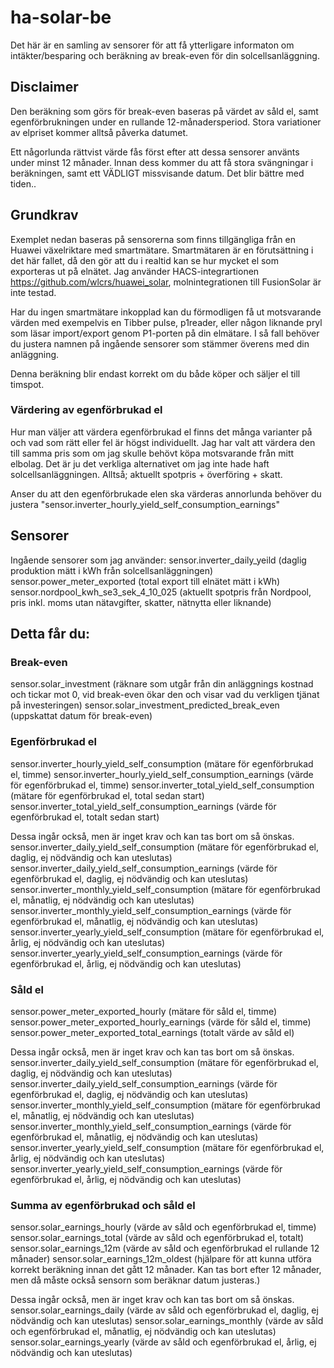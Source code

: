 # ha-solar-be
Det här är en samling av sensorer för att få ytterligare informaton om intäkter/besparing och beräkning av break-even för din solcellsanläggning.

## Disclaimer
Den beräkning som görs för break-even baseras på värdet av såld el, samt egenförbrukningen under en rullande 12-månadersperiod.
Stora variationer av elpriset kommer alltså påverka datumet.

Ett någorlunda rättvist värde fås först efter att dessa sensorer använts under minst 12 månader.
Innan dess kommer du att få stora svängningar i beräkningen, samt ett VÄDLIGT missvisande datum. Det blir bättre med tiden..

## Grundkrav
Exemplet nedan baseras på sensorerna som finns tillgängliga från en Huawei växelriktare med smartmätare.
Smartmätaren är en förutsättning i det här fallet, då den gör att du i realtid kan se hur mycket el som exporteras ut på elnätet.
Jag använder HACS-integrartionen https://github.com/wlcrs/huawei_solar, molnintegrationen till FusionSolar är inte testad.

Har du ingen smartmätare inkopplad kan du förmodligen få ut motsvarande värden med exempelvis en Tibber pulse, p1reader, eller någon liknande pryl som läsar import/export genom P1-porten på din elmätare.
I så fall behöver du justera namnen på ingående sensorer som stämmer överens med din anläggning.

Denna beräkning blir endast korrekt om du både köper och säljer el till timspot.

### Värdering av egenförbrukad el
Hur man väljer att värdera egenförbrukad el finns det många varianter på och vad som rätt eller fel är högst individuellt.
Jag har valt att värdera den till samma pris som om jag skulle behövt köpa motsvarande från mitt elbolag. Det är ju det verkliga alternativet om jag inte hade haft solcellsanläggningen.
Alltså; aktuellt spotpris + överföring + skatt.

Anser du att den egenförbrukade elen ska värderas annorlunda behöver du justera "sensor.inverter_hourly_yield_self_consumption_earnings"

## Sensorer
Ingående sensorer som jag använder:
sensor.inverter_daily_yeild (daglig produktion mätt i kWh från solcellsanläggningen)
sensor.power_meter_exported (total export till elnätet mätt i kWh)
sensor.nordpool_kwh_se3_sek_4_10_025 (aktuellt spotpris från Nordpool, pris inkl. moms utan nätavgifter, skatter, nätnytta eller liknande)

## Detta får du:
### Break-even
sensor.solar_investment (räknare som utgår från din anläggnings kostnad och tickar mot 0, vid break-even ökar den och visar vad du verkligen tjänat på investeringen)
sensor.solar_investment_predicted_break_even (uppskattat datum för break-even)

### Egenförbrukad el
sensor.inverter_hourly_yield_self_consumption (mätare för egenförbrukad el, timme)
sensor.inverter_hourly_yield_self_consumption_earnings (värde för egenförbrukad el, timme)
sensor.inverter_total_yield_self_consumption (mätare för egenförbrukad el, total sedan start)
sensor.inverter_total_yield_self_consumption_earnings (värde för egenförbrukad el, totalt sedan start)

Dessa ingår också, men är inget krav och kan tas bort om så önskas.
sensor.inverter_daily_yield_self_consumption (mätare för egenförbrukad el, daglig, ej nödvändig och kan uteslutas)
sensor.inverter_daily_yield_self_consumption_earnings (värde för egenförbrukad el, daglig, ej nödvändig och kan uteslutas)
sensor.inverter_monthly_yield_self_consumption (mätare för egenförbrukad el, månatlig, ej nödvändig och kan uteslutas)
sensor.inverter_monthly_yield_self_consumption_earnings (värde för egenförbrukad el, månatlig, ej nödvändig och kan uteslutas)
sensor.inverter_yearly_yield_self_consumption (mätare för egenförbrukad el, årlig, ej nödvändig och kan uteslutas)
sensor.inverter_yearly_yield_self_consumption_earnings (värde för egenförbrukad el, årlig, ej nödvändig och kan uteslutas)

### Såld el
sensor.power_meter_exported_hourly (mätare för såld el, timme)
sensor.power_meter_exported_hourly_earnings (värde för såld el, timme)
sensor.power_meter_exported_total_earnings (totalt värde av såld el)

Dessa ingår också, men är inget krav och kan tas bort om så önskas.
sensor.inverter_daily_yield_self_consumption (mätare för egenförbrukad el, daglig, ej nödvändig och kan uteslutas)
sensor.inverter_daily_yield_self_consumption_earnings (värde för egenförbrukad el, daglig, ej nödvändig och kan uteslutas)
sensor.inverter_monthly_yield_self_consumption (mätare för egenförbrukad el, månatlig, ej nödvändig och kan uteslutas)
sensor.inverter_monthly_yield_self_consumption_earnings (värde för egenförbrukad el, månatlig, ej nödvändig och kan uteslutas)
sensor.inverter_yearly_yield_self_consumption (mätare för egenförbrukad el, årlig, ej nödvändig och kan uteslutas)
sensor.inverter_yearly_yield_self_consumption_earnings (värde för egenförbrukad el, årlig, ej nödvändig och kan uteslutas)

### Summa av egenförbrukad och såld el
sensor.solar_earnings_hourly (värde av såld och egenförbrukad el, timme)
sensor.solar_earnings_total (värde av såld och egenförbrukad el, totalt)
sensor.solar_earnings_12m (värde av såld och egenförbrukad el rullande 12 månader)
sensor.solar_earnings_12m_oldest (hjälpare för att kunna utföra korrekt beräkning innan det gått 12 månader. Kan tas bort efter 12 månader, men då måste också sensorn som beräknar datum justeras.)

Dessa ingår också, men är inget krav och kan tas bort om så önskas.
sensor.solar_earnings_daily (värde av såld och egenförbrukad el, daglig, ej nödvändig och kan uteslutas)
sensor.solar_earnings_monthly (värde av såld och egenförbrukad el, månatlig, ej nödvändig och kan uteslutas)
sensor.solar_earnings_yearly (värde av såld och egenförbrukad el, årlig, ej nödvändig och kan uteslutas)
